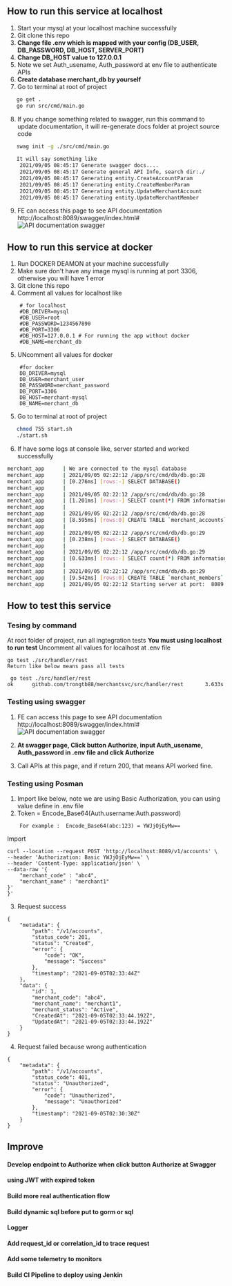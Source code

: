 ## How to run this service at localhost
1. Start your mysql at your localhost machine successfully
2. Git clone this repo
3. **Change file .env which is mapped with your config (DB_USER, DB_PASSWORD, DB_HOST, SERVER_PORT)**
4. **Change DB_HOST value to 127.0.0.1**
5. Note we set Auth_usename, Auth_password at env file to authenticate APIs
6. **Create database merchant_db by yourself**
7.  Go to terminal at root of project
```sh
   go get .    
   go run src/cmd/main.go
```
8. If you change something related to swagger, run this command to update documentation, 
   it will re-generate docs folder at project source code
```sh
   swag init -g ./src/cmd/main.go
   
   It will say something like 
    2021/09/05 08:45:17 Generate swagger docs....
    2021/09/05 08:45:17 Generate general API Info, search dir:./
    2021/09/05 08:45:17 Generating entity.CreateAccountParam
    2021/09/05 08:45:17 Generating entity.CreateMemberParam
    2021/09/05 08:45:17 Generating entity.UpdateMerchantAccount
    2021/09/05 08:45:17 Generating entity.UpdateMerchantMember
```
9. FE can access this page to see API documentation
   http://localhost:8089/swagger/index.html#
   ![API documentation swagger](https://i.im.ge/2021/09/05/QSe4Tz.png)

## How to run this service at docker
1. Run DOCKER DEAMON at your machine successfully
2. Make sure don't have any image mysql is running at port 3306, otherwise you will have 1 error
3. Git clone this repo
4. Comment all values for localhost like
```
    # for localhost
    #DB_DRIVER=mysql
    #DB_USER=root
    #DB_PASSWORD=1234567890
    #DB_PORT=3306
    #DB_HOST=127.0.0.1 # For running the app without docker
    #DB_NAME=merchant_db
```
5. UNcomment all values for docker
```
    #for docker
    DB_DRIVER=mysql
    DB_USER=merchant_user
    DB_PASSWORD=merchant_password
    DB_PORT=3306
    DB_HOST=merchant-mysql
    DB_NAME=merchant_db
```
5.  Go to terminal at root of project
```sh
   chmod 755 start.sh
   ./start.sh
```

6. If have some logs at console like, server started and worked successfully

```sh
merchant_app      | We are connected to the mysql database
merchant_app      | 2021/09/05 02:22:12 /app/src/cmd/db/db.go:28
merchant_app      | [0.276ms] [rows:-] SELECT DATABASE()
merchant_app      | 
merchant_app      | 2021/09/05 02:22:12 /app/src/cmd/db/db.go:28
merchant_app      | [1.201ms] [rows:-] SELECT count(*) FROM information_schema.tables WHERE table_schema = 'merchant_db' AND table_name = 'merchant_accounts' AND table_type = 'BASE TABLE'
merchant_app      | 
merchant_app      | 2021/09/05 02:22:12 /app/src/cmd/db/db.go:28
merchant_app      | [8.595ms] [rows:0] CREATE TABLE `merchant_accounts` (`id` bigint AUTO_INCREMENT,`merchant_code` varchar(50) UNIQUE,`merchant_name` varchar(200),`merchant_status` tinyint(1),`created_at` datetime(3) NULL,`updated_at` datetime(3) NULL,PRIMARY KEY (`id`),INDEX idx_merchant_accounts_merchant_code (`merchant_code`))
merchant_app      | 
merchant_app      | 2021/09/05 02:22:12 /app/src/cmd/db/db.go:29
merchant_app      | [0.238ms] [rows:-] SELECT DATABASE()
merchant_app      | 
merchant_app      | 2021/09/05 02:22:12 /app/src/cmd/db/db.go:29
merchant_app      | [0.633ms] [rows:-] SELECT count(*) FROM information_schema.tables WHERE table_schema = 'merchant_db' AND table_name = 'merchant_members' AND table_type = 'BASE TABLE'
merchant_app      | 
merchant_app      | 2021/09/05 02:22:12 /app/src/cmd/db/db.go:29
merchant_app      | [9.542ms] [rows:0] CREATE TABLE `merchant_members` (`id` bigint AUTO_INCREMENT,`merchant_id` bigint(20),`member_name` varchar(200),`member_email` varchar(100) UNIQUE,`member_status` tinyint(1),`created_at` datetime(3) NULL,`updated_at` datetime(3) NULL,PRIMARY KEY (`id`),INDEX idx_merchant_members_member_email (`member_email`))
merchant_app      | 2021/09/05 02:22:12 Starting server at port:  8089

```

## How to test this service
### Tesing by command
At root folder of project, run all ingtegration tests
**You must using localhost to run test**
Uncomment all values for localhost at .env file
```
go test ./src/handler/rest
Return like below means pass all tests

 go test ./src/handler/rest 
ok      github.com/trongtb88/merchantsvc/src/handler/rest       3.633s

```
### Testing using swagger
1. FE can access this page to see API documentation
   http://localhost:8089/swagger/index.html#
   ![API documentation swagger](https://i.im.ge/2021/09/05/QSe4Tz.png)

2. **At swagger page, Click button Authorize, input Auth_usename, Auth_password in .env file and click Authorize**
3. Call APIs at this page, and if return 200, that means API worked fine.

### Testing using Posman
1. Import like below, note we are using Basic Authorization, you can using value define in .env file
2. Token = Encode_Base64(Auth.username:Auth.password)
```
    For example :  Encode_Base64(abc:123) = YWJjOjEyMw==
```
Import
```
curl --location --request POST 'http://localhost:8089/v1/accounts' \
--header 'Authorization: Basic YWJjOjEyMw==' \
--header 'Content-Type: application/json' \
--data-raw '{
    "merchant_code" : "abc4",
    "merchant_name" : "merchant1"
}'
}'
```
3. Request success
```
{
    "metadata": {
        "path": "/v1/accounts",
        "status_code": 201,
        "status": "Created",
        "error": {
            "code": "OK",
            "message": "Success"
        },
        "timestamp": "2021-09-05T02:33:44Z"
    },
    "data": {
        "id": 1,
        "merchant_code": "abc4",
        "merchant_name": "merchant1",
        "merchant_status": "Active",
        "CreatedAt": "2021-09-05T02:33:44.192Z",
        "UpdatedAt": "2021-09-05T02:33:44.192Z"
    }
}
```
4. Request failed because wrong authentication
```
{
    "metadata": {
        "path": "/v1/accounts",
        "status_code": 401,
        "status": "Unauthorized",
        "error": {
            "code": "Unauthorized",
            "message": "Unauthorized"
        },
        "timestamp": "2021-09-05T02:30:30Z"
    }
}
```
## Improve
#### Develop endpoint to Authorize when click button Authorize at Swagger
#### using JWT with expired token
#### Build more real authentication flow
#### Build dynamic sql before put to gorm or sql
#### Logger
#### Add request_id or correlation_id to trace request
#### Add some telemetry to monitors
#### Build CI Pipeline to deploy using Jenkin


